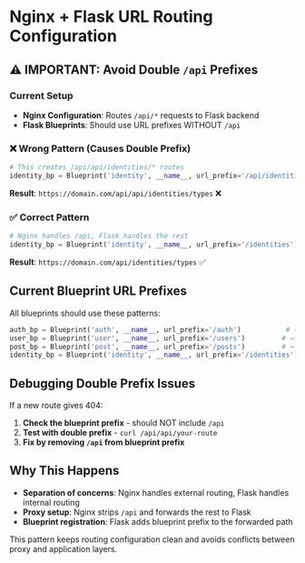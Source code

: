 # Nginx + Flask URL Routing Configuration

## ⚠️ IMPORTANT: Avoid Double `/api` Prefixes

### Current Setup
- **Nginx Configuration**: Routes `/api/*` requests to Flask backend
- **Flask Blueprints**: Should use URL prefixes WITHOUT `/api`

### ❌ Wrong Pattern (Causes Double Prefix)
```python
# This creates /api/api/identities/* routes
identity_bp = Blueprint('identity', __name__, url_prefix='/api/identities')
```
**Result**: `https://domain.com/api/api/identities/types` ❌

### ✅ Correct Pattern  
```python
# Nginx handles /api, Flask handles the rest
identity_bp = Blueprint('identity', __name__, url_prefix='/identities')
```
**Result**: `https://domain.com/api/identities/types` ✅

## Current Blueprint URL Prefixes
All blueprints should use these patterns:

```python
auth_bp = Blueprint('auth', __name__, url_prefix='/auth')           # → /api/auth/*
user_bp = Blueprint('user', __name__, url_prefix='/users')         # → /api/users/*  
post_bp = Blueprint('post', __name__, url_prefix='/posts')         # → /api/posts/*
identity_bp = Blueprint('identity', __name__, url_prefix='/identities')  # → /api/identities/*
```

## Debugging Double Prefix Issues
If a new route gives 404:
1. **Check the blueprint prefix** - should NOT include `/api`
2. **Test with double prefix** - `curl /api/api/your-route`
3. **Fix by removing `/api` from blueprint prefix**

## Why This Happens
- **Separation of concerns**: Nginx handles external routing, Flask handles internal routing
- **Proxy setup**: Nginx strips `/api` and forwards the rest to Flask
- **Blueprint registration**: Flask adds blueprint prefix to the forwarded path

This pattern keeps routing configuration clean and avoids conflicts between proxy and application layers.